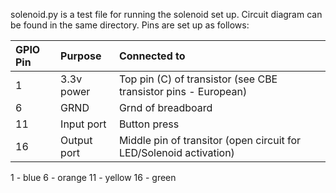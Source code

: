 solenoid.py is a test file for running the solenoid set up. Circuit diagram can be found in the same directory. Pins are set up as follows:

| GPIO Pin    | Purpose         | Connected to
| :---        | :---            | :---
| 1           | 3.3v power      | Top pin (C) of transistor (see CBE transistor pins - European)
| 6           | GRND            | Grnd of breadboard
| 11          | Input port      | Button press
| 16          | Output port     | Middle pin of transitor (open circuit for LED/Solenoid activation)

1 - blue
6 - orange
11 - yellow
16 - green
